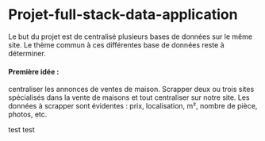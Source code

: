 # Projet-full-stack-data-application #

Le but du projet est de centralisé plusieurs bases de données sur le même site.
Le thème commun à ces différentes base de données reste à déterminer.

#### Première idée : ####

centraliser les annonces de ventes de maison. Scrapper deux ou trois sites spécialisés dans la vente de maisons et tout centraliser sur notre site.
Les données à scrapper sont évidentes : prix, localisation, m², nombre de pièce, photos, etc.

test test